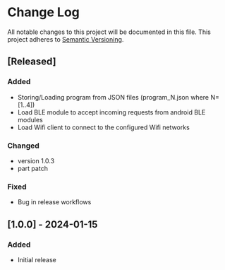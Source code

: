 # Change Log

All notable changes to this project will be documented in this file.
This project adheres to [Semantic Versioning](http://semver.org/).

## [Released]

### Added
- Storing/Loading program from JSON files (program_N.json where N=[1..4])
- Load BLE module to accept incoming requests from android BLE modules
- Load Wifi client to connect to the configured Wifi networks

### Changed
- version 1.0.3
- part patch

### Fixed
- Bug in release workflows

## [1.0.0] - 2024-01-15

### Added
- Initial release
